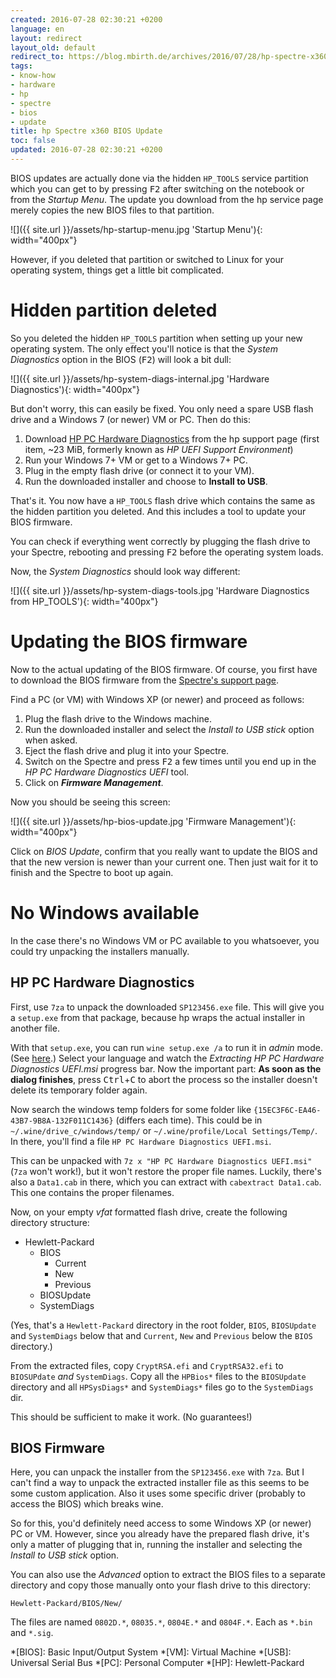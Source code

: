 ```yaml
---
created: 2016-07-28 02:30:21 +0200
language: en
layout: redirect
layout_old: default
redirect_to: https://blog.mbirth.de/archives/2016/07/28/hp-spectre-x360-bios-update.html
tags:
- know-how
- hardware
- hp
- spectre
- bios
- update
title: hp Spectre x360 BIOS Update
toc: false
updated: 2016-07-28 02:30:21 +0200
---
```


BIOS updates are actually done via the hidden `HP_TOOLS` service partition which
you can get to by pressing <kbd>F2</kbd> after switching on the notebook or from
the *Startup Menu*. The update you download from the hp service page merely
copies the new BIOS files to that partition.

![]({{ site.url }}/assets/hp-startup-menu.jpg 'Startup Menu'){: width="400px"}

However, if you deleted that partition or switched to Linux for your operating
system, things get a little bit complicated.


Hidden partition deleted
========================

So you deleted the hidden `HP_TOOLS` partition when setting up your new
operating system. The only effect you'll notice is that the *System Diagnostics*
option in the BIOS (<kbd>F2</kbd>) will look a bit dull:

![]({{ site.url }}/assets/hp-system-diags-internal.jpg 'Hardware Diagnostics'){: width="400px"}

But don't worry, this can easily be fixed. You only need a spare USB flash
drive and a Windows 7 (or newer) VM or PC. Then do this:

1. Download [HP PC Hardware Diagnostics](http://h41336.www4.hp.com/go_techcenter_pcdiags)
   from the hp support page (first item, ~23 MiB, formerly known as *HP UEFI
   Support Environment*)
1. Run your Windows 7+ VM or get to a Windows 7+ PC.
1. Plug in the empty flash drive (or connect it to your VM).
1. Run the downloaded installer and choose to **Install to USB**.

That's it. You now have a `HP_TOOLS` flash drive which contains the same as the
hidden partition you deleted. And this includes a tool to update your BIOS
firmware.

You can check if everything went correctly by plugging the flash drive to your
Spectre, rebooting and pressing <kbd>F2</kbd> before the operating system loads.

Now, the *System Diagnostics* should look way different:

![]({{ site.url }}/assets/hp-system-diags-tools.jpg 'Hardware Diagnostics from HP_TOOLS'){: width="400px"}


Updating the BIOS firmware
==========================

Now to the actual updating of the BIOS firmware. Of course, you first have to
download the BIOS firmware from the [Spectre's support page](http://support.hp.com/gb-en/drivers/selfservice/hp-spectre-13-4100-x360-convertible-pc/8499273/model/8902244).

Find a PC (or VM) with Windows XP (or newer) and proceed as follows:

1. Plug the flash drive to the Windows machine.
1. Run the downloaded installer and select the *Install to USB stick* option
   when asked.
1. Eject the flash drive and plug it into your Spectre.
1. Switch on the Spectre and press <kbd>F2</kbd> a few times until you end up
   in the *HP PC Hardware Diagnostics UEFI* tool.
1. Click on ***Firmware Management***.

Now you should be seeing this screen:

![]({{ site.url }}/assets/hp-bios-update.jpg 'Firmware Management'){: width="400px"}

Click on *BIOS Update*, confirm that you really want to update the BIOS and
that the new version is newer than your current one. Then just wait for it to
finish and the Spectre to boot up again.


No Windows available
====================

In the case there's no Windows VM or PC available to you whatsoever, you could
try unpacking the installers manually.


HP PC Hardware Diagnostics
--------------------------

First, use `7za` to unpack the downloaded `SP123456.exe` file. This will give you
a `setup.exe` from that package, because hp wraps the actual installer in another
file.

With that `setup.exe`, you can run `wine setup.exe /a` to run it in *admin* mode.
(See [here](http://stackoverflow.com/questions/8681252/programmatically-extract-contents-of-installshield-setup-exe).)
Select your language and watch the *Extracting HP PC Hardware Diagnostics UEFI.msi*
progress bar. Now the important part: **As soon as the dialog finishes**, press
<kbd>Ctrl</kbd>+<kbd>C</kbd> to abort the process so the installer doesn't
delete its temporary folder again. 

Now search the windows temp folders for some folder like `{15EC3F6C-EA46-43B7-9B8A-132F011C1436}`
(differs each time). This could be in `~/.wine/drive_c/windows/temp/` or
`~/.wine/profile/Local Settings/Temp/`. In there, you'll find a file `HP PC Hardware Diagnostics UEFI.msi`.

This can be unpacked with `7z x "HP PC Hardware Diagnostics UEFI.msi"` (`7za`
won't work!), but it won't restore the proper file names. Luckily, there's also
a `Data1.cab` in there, which you can extract with `cabextract Data1.cab`. This
one contains the proper filenames.

Now, on your empty *vfat* formatted flash drive, create the following directory
structure:

* Hewlett-Packard
  * BIOS
    * Current
    * New
    * Previous
  * BIOSUpdate
  * SystemDiags

(Yes, that's a `Hewlett-Packard` directory in the root folder, `BIOS`, `BIOSUpdate`
and `SystemDiags` below that and `Current`, `New` and `Previous` below the `BIOS`
directory.)

From the extracted files, copy `CryptRSA.efi` and `CryptRSA32.efi` to `BIOSUPdate`
*and* `SystemDiags`. Copy all the `HPBios*` files to the `BIOSUpdate` directory
and all `HPSysDiags*` and `SystemDiags*` files go to the `SystemDiags` dir.

This should be sufficient to make it work. (No guarantees!)


BIOS Firmware
-------------

Here, you can unpack the installer from the `SP123456.exe` with `7za`. But
I can't find a way to unpack the extracted installer file as this seems to be
some custom application. Also it uses some specific driver (probably to access
the BIOS) which breaks wine.

So for this, you'd definitely need access to some Windows XP (or newer) PC or
VM. However, since you already have the prepared flash drive, it's only a matter
of plugging that in, running the installer and selecting the *Install to USB
stick* option.

You can also use the *Advanced* option to extract the BIOS files to a separate
directory and copy those manually onto your flash drive to this directory:

    Hewlett-Packard/BIOS/New/

The files are named `0802D.*`, `08035.*`, `0804E.*` and `0804F.*`. Each as
`*.bin` and `*.sig`.


*[BIOS]: Basic Input/Output System
*[VM]: Virtual Machine
*[USB]: Universal Serial Bus
*[PC]: Personal Computer
*[HP]: Hewlett-Packard